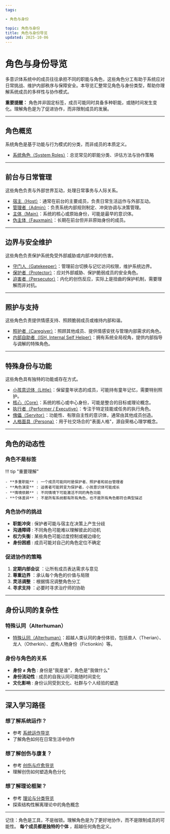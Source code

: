 ```yaml
---
tags:

- 角色与身份

topic: 角色与身份
title: 角色与身份导览
updated: 2025-10-06
---
```


# 角色与身份导览

多意识体系统中的成员往往承担不同的职能与角色，这些角色分工有助于系统应对日常挑战、维护内部秩序与保障安全。本导览汇整常见角色与身份类型，帮助你理解系统成员的多样性与协作模式。

**重要提醒：** 角色并非固定标签，成员可能同时具备多种职能，或随时间发生变化。理解角色是为了促进协作，而非限制成员的发展。

---

## 角色概览

系统角色是基于功能与行为模式的分类，而非成员的本质定义。

- [系统角色（System Roles）](entries/System-Roles.md)：总览常见的职能分类、评估方法与协作策略

---

## 前台与日常管理

这些角色负责与外部世界互动，处理日常事务与人际关系。

- [宿主（Host）](entries/Host.md)：通常在前台的主要成员，负责日常生活运作与外部互动。
- [管理者（Admin）](entries/Admin.md)：负责系统内部规则制定、冲突协调与决策管理。
- [主体（Main）](entries/Main.md)：系统的核心或原始身份，可能是最早的意识体。
- [伪主体（Fauxmain）](entries/Fauxmain.md)：长期在前台但并非原始身份的成员。

---

## 边界与安全维护

这些角色负责保护系统免受外部威胁或内部冲突的伤害。

- [守门人（Gatekeeper）](entries/Gatekeeper.md)：管理前台切换与记忆访问权限，维护系统边界。
- [保护者（Protector）](entries/Protector.md)：应对外部威胁、保护脆弱成员的安全角色。
- [迫害者（Persecutor）](entries/Persecutor.md)：内化的创伤反应，实际上是扭曲的保护机制，需要理解而非对抗。

---

## 照护与支持

这些角色负责提供情感支持、照顾脆弱成员或维持内部和谐。

- [照护者（Caregiver）](entries/Caregiver.md)：照顾其他成员、提供情感安抚与管理内部需求的角色。
- [内部自助者（ISH, Internal Self Helper）](entries/Internal-Self-Helper-ISH.md)：拥有系统全局视角，提供内部指导与调解的特殊角色。

---

## 特殊身份与功能

这些角色具有独特的功能或存在方式。

- [小孩意识体（Little）](entries/Little.md)：保留童年状态的成员，可能持有童年记忆，需要特别照护。
- [核心（Core）](entries/Core.md)：系统的核心或中心身份，可能是整合的目标或理论概念。
- [执行者（Performer / Executive）](entries/Performer-Executive.md)：专注于特定技能或任务的执行角色。
- [傀儡（Servitor）](entries/Servitor.md)：功能性、有限自主性的意识体，通常由其他成员创造。
- [人格面具（Persona）](entries/Persona.md)：用于社交场合的"表面人格"，源自荣格心理学概念。

---

## 角色的动态性

### 角色不是标签

!!! tip "重要理解"

    - **多重职能** : 一个成员可能同时是保护者、照护者和前台管理者
    - **角色演变** : 迫害者可能转变为保护者，小孩意识体可能成长
    - **情境依赖** : 不同情境下可能激活不同的角色功能
    - **个体差异** : 不是所有系统都有所有角色，也不是所有角色都符合典型描述

### 角色协作的挑战

- **职能冲突** : 保护者可能与宿主在决策上产生分歧
- **沟通障碍** : 不同角色可能难以理解彼此的动机
- **权力失衡** : 某些角色可能过度控制或被边缘化
- **身份困惑** : 成员可能对自己的角色定位不确定

### 促进协作的策略

1. **定期内部会议** ：让所有成员表达需求与意见
2. **尊重边界** ：承认每个角色的价值与局限
3. **灵活调整** ：根据情况调整角色分工
4. **寻求支持** ：必要时寻求治疗师的协助

---

## 身份认同的复杂性

### 特殊认同（Alterhuman）

- [特殊认同（Alterhuman）](entries/Alterhuman.md)：超越人类认同的身份体验，包括兽人（Therian）、龙人（Otherkin）、虚构人物身份（Fictionkin）等。

### 身份与角色的关系

- **身份 ≠ 角色** : 身份是"我是谁"，角色是"我做什么"
- **身份流动性** : 成员的自我认同可能随时间变化
- **文化影响** : 身份认同受到文化、社群与个人经验的塑造

---

## 深入学习路径

### 想了解系统运作？

- 参考 [系统运作导览](System-Operations.md)
- 了解角色如何在日常生活中协作

### 想了解创伤与康复？

- 参考 [创伤与疗愈导览](Trauma-Healing-Guide.md)
- 理解创伤如何塑造角色分化

### 想了解理论框架？

- 参考 [理论与分类导览](Theory-Classification-Guide.md)
- 探索结构性解离理论中的角色概念

---

记住：角色是工具，不是枷锁。理解角色是为了更好地协作，而不是限制成员的可能性。 **每个成员都是独特的个体** ，超越任何角色定义。
